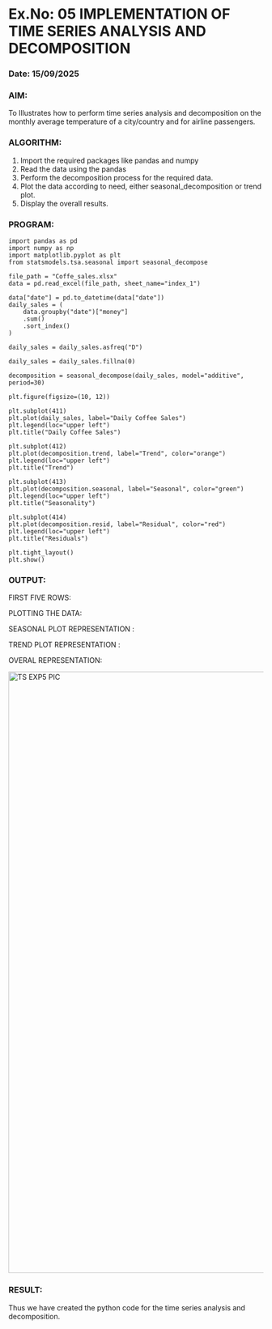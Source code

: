 # Ex.No: 05  IMPLEMENTATION OF TIME SERIES ANALYSIS AND DECOMPOSITION
### Date: 15/09/2025


### AIM:
To Illustrates how to perform time series analysis and decomposition on the monthly average temperature of a city/country and for airline passengers.

### ALGORITHM:
1. Import the required packages like pandas and numpy
2. Read the data using the pandas
3. Perform the decomposition process for the required data.
4. Plot the data according to need, either seasonal_decomposition or trend plot.
5. Display the overall results.

### PROGRAM:

```
import pandas as pd
import numpy as np
import matplotlib.pyplot as plt
from statsmodels.tsa.seasonal import seasonal_decompose

file_path = "Coffe_sales.xlsx"   
data = pd.read_excel(file_path, sheet_name="index_1")

data["date"] = pd.to_datetime(data["date"])
daily_sales = (
    data.groupby("date")["money"]
    .sum()
    .sort_index()
)

daily_sales = daily_sales.asfreq("D")

daily_sales = daily_sales.fillna(0)

decomposition = seasonal_decompose(daily_sales, model="additive", period=30)

plt.figure(figsize=(10, 12))

plt.subplot(411)
plt.plot(daily_sales, label="Daily Coffee Sales")
plt.legend(loc="upper left")
plt.title("Daily Coffee Sales")

plt.subplot(412)
plt.plot(decomposition.trend, label="Trend", color="orange")
plt.legend(loc="upper left")
plt.title("Trend")

plt.subplot(413)
plt.plot(decomposition.seasonal, label="Seasonal", color="green")
plt.legend(loc="upper left")
plt.title("Seasonality")

plt.subplot(414)
plt.plot(decomposition.resid, label="Residual", color="red")
plt.legend(loc="upper left")
plt.title("Residuals")

plt.tight_layout()
plt.show()

```
### OUTPUT:
FIRST FIVE ROWS:



PLOTTING THE DATA:

SEASONAL PLOT REPRESENTATION :



TREND PLOT REPRESENTATION :

OVERAL REPRESENTATION:


<img width="990" height="1189" alt="TS EXP5 PIC" src="https://github.com/user-attachments/assets/545eb873-e43d-47ab-bf0f-40a9189badb3" />




### RESULT:
Thus we have created the python code for the time series analysis and decomposition.

